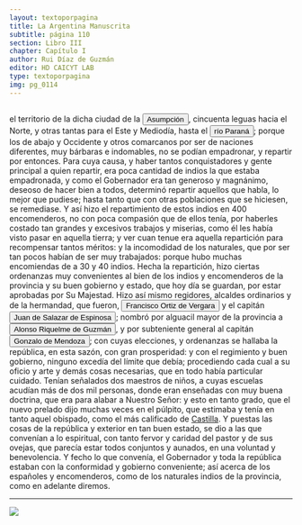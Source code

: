 ```yaml
---
layout: textoporpagina
title: La Argentina Manuscrita
subtitle: página 110
section: Libro III
chapter: Capítulo I
author: Rui Díaz de Guzmán
editor: HD CAICYT LAB
type: textoporpagina
img: pg_0114
---
```

<div class="row">
    <div class="column">
<p>el territorio de la dicha ciudad de la <a href="https://recogito.pelagios.org/document/wzqxhk0h3vpikm/part/1/edit#46c1845d-945c-468d-bf81-e6a647eeb15f" target="_blank"><button class="balloon" data-balloon-pos="up" data-balloon-length="large" data-balloon="Refiere a Asunción del Paraguay.">Asumpción</button></a>, cincuenta leguas hacia el Norte, y otras tantas para el Este y Mediodía, hasta el <a href="https://recogito.pelagios.org/document/wzqxhk0h3vpikm/part/1/edit#dc43c6d7-1bdf-4db5-932d-e0061a50e7c1" target="_blank"><button class="balloon" data-balloon-pos="up" data-balloon-length="large" data-balloon="Hace referencia al río Paraná">río Paraná</button></a>; porque los de abajo y Occidente y otros comarcanos por ser de naciones diferentes, muy bárbaras e indomables, no se podían empadronar, y repartir por entonces. Para cuya causa, y haber tantos conquistadores y gente principal a quien repartir, era poca cantidad de indios la que estaba empadronada, y como el Gobernador era tan generoso y magnánimo, deseoso de hacer bien a todos, determinó repartir aquellos que habla, lo mejor que pudiese; hasta tanto que con otras poblaciones que se hiciesen, se remediase. Y así hizo el repartimiento de estos indios en 400 encomenderos, no con poca compasión que de ellos tenía, por haberles costado tan grandes y excesivos trabajos y miserias, como él les había visto pasar en aquella tierra; y ver cuan tenue era aquella repartición para recompensar tantos méritos: y la incomodidad de los naturales, que por ser tan pocos habían de ser muy trabajados: porque hubo muchas encomiendas de a 30 y 40 indios. Hecha la repartición, hizo ciertas ordenanzas muy convenientes al bien de los indios y encomenderos de la provincia y su buen gobierno y estado, que hoy día se guardan, por estar aprobadas por Su Majestad. Hizo así mismo regidores, alcaldes ordinarios y de la hermandad, que fueron, <button class="balloon" data-balloon-pos="up" data-balloon-length="large" data-balloon="Francisco Ortiz de Vergara fue un conquistador y colonizador español. Sucedió a Gonzalo de Mendoza en el gobierno del Río de la Plata con sede en Asunción. Hijo de Francisco de Vergara y Beatriz de Roelas. Fue nombrado por los conquistadores y confirmado por el obispo Pedro de Latorre en 1558. Fue depuesto por la Real Audiencia de Charcas en 1564 y regresó a España en 1565. Hermano de Ruy Díaz de Melgarejo. En 1559 enfrento la rebelión de dos manzebos, Pablo y Don Narazio, hijos de un Principal local llamado a Curupiratí de la tribu xaraje junto a Nufrio de Chaves, el 3 de mayo de 1560 en los campos de Acahai o del Acaraiba Ortiz les vence, el ejército rebelde dividido en cuatro cuerpos o columnas sumaba 16.000 guerreros guaraníes, la victoria se logró gracias a la llegada oportuna de indios amigos, se mataron más de 1.000 rebeldes. Durante su gobierno hubo numerosos intentos fallidos de crear nuevos asentamientos (Sancti Spiritus, San Francisco y Santa Cruz de la Sierra). Este último, en el sur de la Cuenca del Amazonas, fue un éxito, pero sólo después de que la ciudad se había movido más de 200 kilómetros desde el lugar elegido por Ñuflo de Chaves. El contrato de arrendamiento anterior fue cerca de San José de Chiquitos, y es hoy un sitio arqueológico conocido como Santa Cruz la Vieja. Lo sucedió el adelantado Juan Ortiz de Zárate.">Francisco Ortiz de Vergara</button> y el capitán <button class="balloon" data-balloon-pos="up" data-balloon-length="large" data-balloon="Juan de Salazar de Esponosa (Espinosa de los Monteros, 1508 - Asunción, 1560) Conquistador español. En 1535 partió desde Cádiz hacia la región del Río de la Plata como miembro de la expedición de Pedro de Mendoza. Llegado a su destino en enero de 1536, fue enviado por Mendoza en busca de Juan de Ayolas, que había sido enviado previamente a explorar las inmediaciones de los ríos Paraná y Paraguay. En su camino se topó con Domingo Martínez de Irala, que formaba parte de la misma expedición. El 15 de agosto de 1537, Salazar fundó un fuerte al que bautizó con el nombre de Nuestra Señora de la Asunción, y que a la larga se convertiría en la ciudad de Asunción, capital de Paraguay. En 1544, durante la sublevación contra el adelantado Álvar Núñez Cabeza de Vaca, fue expulsado y enviado de regreso a España, pero tres años más tarde se le permitió regresar a la zona en calidad de tesorero de los territorios rioplatenses. En los años siguientes (1550-1555) desarrolló una gran labor colonizadora en todo el territorio del actual Paraguay, y falleció cinco años más tarde en la ciudad por él fundada.">Juan de Salazar de Espinosa</button>; nombró por alguacil mayor de la provincia a <button class="balloon" data-balloon-pos="up" data-balloon-length="large" data-balloon="Jeréz de la Frontera, 1519-1573. Conquistador español, sobrino de Álvar Núñez Cabeza de Vaca, con quien llegó al Río de la Plata en 1541. Fue uno de sus más acérrimos partidarios durante la gobernación de Cabeza de Vaca y se convirtió en una de las figuras más prominentes de la facción de los &quot;leales&quot; una vez que aquel fuera expulsado de la provincia en 1545. Fue forzado por Domingo de Irala a casarse con una de sus hijas mestizas, unión de la cual nació Ruy Díaz de Guzmán.">Alonso Riquelme de Guzmán</button>, y por subteniente general al capitán <button class="balloon" data-balloon-pos="up" data-balloon-length="large" data-balloon="Baeza, 1510 - Asunción, 1558. Destacado capitán de la armada de Pedro de Mendoza. Realizó varios viajes desde Buenos Aires a la costa de Brasil para obtener bastimentos y trajo consigo náufragos y lenguas de allí. En el Paraguay, fue uno de los primeros capitanes españoles en emparentarse con los caciques carios de las cercanías de Asunción. Ocupó importantes cargos políticos y militares bajo los gobiernos de Domingo de Irala y Álvar Núñez Cabeza de Vaca, como teniente de gobernador y gobernador interino.">Gonzalo de Mendoza</button>; con cuyas elecciones, y ordenanzas se hallaba la república, en esta sazón, con gran prosperidad: y con el regimiento y buen gobierno, ninguno excedía del límite que debía; procediendo cada cual a su oficio y arte y demás cosas necesarias, que en todo había particular cuidado. Tenían señalados dos maestros de niños, a cuyas escuelas acudían más de dos mil personas, donde eran enseñadas con muy buena doctrina, que era para alabar a Nuestro Señor: y esto en tanto grado, que el nuevo prelado dijo muchas veces en el púlpito, que estimaba y tenía en tanto aquel obispado, como el más calificado de <a href="https://recogito.pelagios.org/document/wzqxhk0h3vpikm/part/1/edit#3b7f7165-8ff9-4e4c-b1b5-9648a65702c1" target="_blank">Castilla</a>. Y puestas las cosas de la república y exterior en tan buen estado, se dio a las que convenían a lo espiritual, con tanto fervor y caridad del pastor y de sus ovejas, que parecía estar todos conjuntos y aunados, en una voluntad y benevolencia. Y fecho lo que convenía, el Gobernador y toda la república estaban con la conformidad y gobierno conveniente; así acerca de los españoles y encomenderos, como de los naturales indios de la provincia, como en adelante diremos.</p><hr></div>

<div class="column">
<a href="{{site.baseurl}}/assets/img/argentina_manuscrita/{{page.img}}.jpg"><img src="{{site.baseurl}}/assets/img/argentina_manuscrita/{{page.img}}.jpg"></a>
</div>
</div>